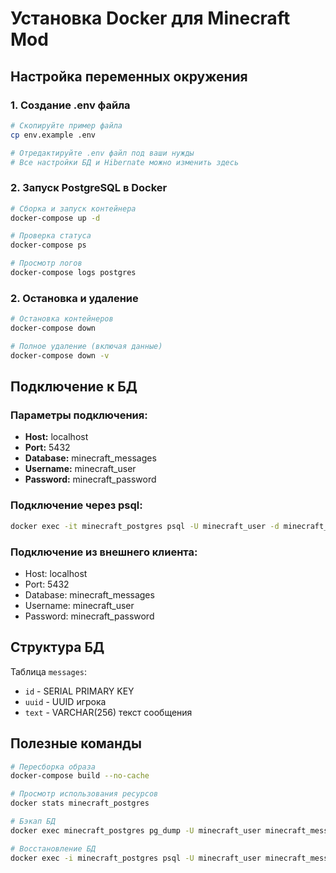 # Установка Docker для Minecraft Mod

## Настройка переменных окружения

### 1. Создание .env файла
```bash
# Скопируйте пример файла
cp env.example .env

# Отредактируйте .env файл под ваши нужды
# Все настройки БД и Hibernate можно изменить здесь
```

### 2. Запуск PostgreSQL в Docker
```bash
# Сборка и запуск контейнера
docker-compose up -d

# Проверка статуса
docker-compose ps

# Просмотр логов
docker-compose logs postgres
```

### 2. Остановка и удаление
```bash
# Остановка контейнеров
docker-compose down

# Полное удаление (включая данные)
docker-compose down -v
```

## Подключение к БД

### Параметры подключения:
- **Host:** localhost
- **Port:** 5432
- **Database:** minecraft_messages
- **Username:** minecraft_user
- **Password:** minecraft_password

### Подключение через psql:
```bash
docker exec -it minecraft_postgres psql -U minecraft_user -d minecraft_messages
```

### Подключение из внешнего клиента:
- Host: localhost
- Port: 5432
- Database: minecraft_messages
- Username: minecraft_user
- Password: minecraft_password

## Структура БД

Таблица `messages`:
- `id` - SERIAL PRIMARY KEY
- `uuid` - UUID игрока
- `text` - VARCHAR(256) текст сообщения

## Полезные команды

```bash
# Пересборка образа
docker-compose build --no-cache

# Просмотр использования ресурсов
docker stats minecraft_postgres

# Бэкап БД
docker exec minecraft_postgres pg_dump -U minecraft_user minecraft_messages > backup.sql

# Восстановление БД
docker exec -i minecraft_postgres psql -U minecraft_user minecraft_messages < backup.sql
```
